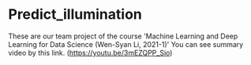 # Predict_illumination
These are our team project of the course 'Machine Learning and Deep Learning for Data Science (Wen-Syan Li, 2021-1)'
You can see summary video by this link. (https://youtu.be/3mEZQPP_Sio)
